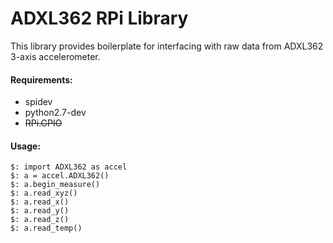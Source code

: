 
# ADXL362 RPi Library
This library provides boilerplate for interfacing with raw data from ADXL362 3-axis accelerometer. 

#### Requirements:
* spidev
* python2.7-dev
* ~~RPi.GPIO~~

#### Usage: 
```
$: import ADXL362 as accel
$: a = accel.ADXL362()
$: a.begin_measure()
$: a.read_xyz()
$: a.read_x()
$: a.read_y()
$: a.read_z()
$: a.read_temp()
```

